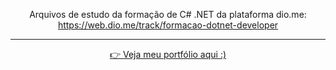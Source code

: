 <div align="center">

  Arquivos de estudo da formação de C# .NET da plataforma dio.me: <br> https://web.dio.me/track/formacao-dotnet-developer <br>

  <hr>

  [👉 Veja meu portfólio aqui :)](https://samubarreto.github.io/Portfolio/)<br>
  
</div>
